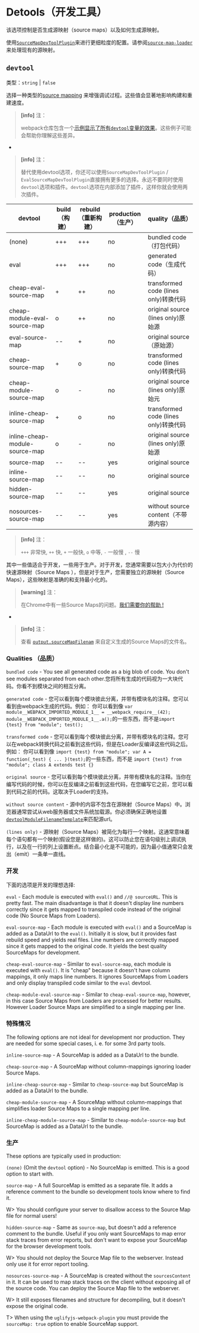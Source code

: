 # Detools（开发工具）

该选项控制是否生成源映射（source maps）以及如何生成源映射。

使用[`SourceMapDevToolPlugin`](/plugins/source-map-dev-tool-plugin)来进行更细粒度的配置。请参阅[`source-map-loader`](/loaders/source-map-loader)来处理现有的源映射。

## `devtool`

类型：`string` \| `false`

选择一种类型的[source mapping](http://blog.teamtreehouse.com/introduction-source-maps) 来增强调试过程。这些值会显著地影响构建和重建速度。

> **\[info\]** 注：
>
> webpack仓库包含一个[示例显示了所有`devtool`变量的效果](#)。这些例子可能会帮助你理解这些差异。

-

> **\[info\]** 注：
>
> 替代使用devtool选项，你还可以使用`SourceMapDevToolPlugin` / `EvalSourceMapDevToolPlugin`直接拥有更多的选择。永远不要同时使用`devtool`选项和插件。`devtool`选项在内部添加了插件，这样你就会使用两次插件。

| devtool | build（构建） | rebuild（重新构建） | production（生产） | quality（品质） |
| --- | --- | --- | --- | --- |
| \(none\) | +++ | +++ | no | bundled code（打包代码） |
| eval | +++ | +++ | no | generated code（生成代码） |
| cheap-eval-source-map | + | ++ | no | transformed code \(lines only\)转换代码 |
| cheap-module-eval-source-map | o | ++ | no | original source \(lines only\)原始源 |
| eval-source-map | -- | + | no | original source（原始源） |
| cheap-source-map | + | o | no | transformed code \(lines only\)转换代码 |
| cheap-module-source-map | o | - | no | original source \(lines only\)原始元 |
| inline-cheap-source-map | + | o | no | transformed code \(lines only\)转换代码 |
| inline-cheap-module-source-map | o | - | no | original source \(lines only\)原始源 |
| source-map | -- | -- | yes | original source |
| inline-source-map | -- | -- | no | original source |
| hidden-source-map | -- | -- | yes | original source |
| nosources-source-map | -- | -- | yes | without source content（不带源内容） |

> **\[info\]** 注：
>
> `+++` 非常快, `++` 快, `+`  一般快, `o` 中等, `-` 一般慢 , `--` 慢

其中一些值适合于开发，一些用于生产。对于开发，您通常需要以包大小为代价的快速源映射（Source Maps ），但是对于生产，您需要独立的源映射（Source Maps），这些映射是准确的和支持最小化的。

> **\[warning\]** 注：
>
> 在Chrome中有一些Source Maps的问题。[我们需要你的帮助 !](https://github.com/webpack/webpack/issues/3165)

-

> **\[info\]** 注：
>
> 查看 [`output.sourceMapFilenam`](/configuration/output#output-sourcemapfilename) 来自定义生成的Source Maps的文件名。

### Qualities （品质）

`bundled code` - You see all generated code as a big blob of code. You don't see modules separated from each other.您将所有生成的代码视为一大块代码。你看不到模块之间的相互分离。

`generated code` - 您可以看到每个模块彼此分离，并带有模块名的注释。您可以看到由webpack生成的代码。例如： 你可以看到像 `var module__WEBPACK_IMPORTED_MODULE_1__ = __webpack_require__(42); module__WEBPACK_IMPORTED_MODULE_1__.a();`的一些东西，而不是`import {test} from "module"; test();`

`transformed code` - 您可以看到每个模块彼此分离，并带有模块名的注释。您可以在webpack转换代码之前看到这些代码，但是在Loader反编译这些代码之后。例如： 你可以看到像  `import {test} from "module"; var A = function(_test) { ... }(test);`的一些东西，而不是 `import {test} from "module"; class A extends test {}`

`original source` - 您可以看到每个模块彼此分离，并带有模块名的注释。当你在编写代码的时候，你可以在反编译之前看到这些代码，在您编写它之前，您可以看到代码之前的代码。这取决于Loader的支持。

`without source content` - 源中的内容不包含在源映射（Source Maps）中。浏览器通常尝试从web服务器或文件系统加载源。你必须确保正确地设置[`devtoolModuleFilenameTemplate`](/configuration/output#output.devtoolModuleFilenameTemplate)来匹配源url。

`(lines only)` - 源映射（Source Maps）被简化为每行一个映射。这通常意味着每个语句都有一个映射\(假设您是这样做的\)。这可以防止您在语句级别上调试执行，以及在一行的列上设置断点。结合最小化是不可能的，因为最小值通常只会发出（emit）一条单一直线。

### 开发

下面的选项是开发的理想选择:

`eval` - Each module is executed with `eval()` and `//@ sourceURL`. This is pretty fast. The main disadvantage is that it doesn't display line numbers correctly since it gets mapped to transpiled code instead of the original code \(No Source Maps from Loaders\).

`eval-source-map` - Each module is executed with `eval()` and a SourceMap is added as a DataUrl to the `eval()`. Initially it is slow, but it provides fast rebuild speed and yields real files. Line numbers are correctly mapped since it gets mapped to the original code. It yields the best quality SourceMaps for development.

`cheap-eval-source-map` - Similar to `eval-source-map`, each module is executed with `eval()`. It is "cheap" because it doesn't have column mappings, it only maps line numbers. It ignores SourceMaps from Loaders and only display transpiled code similar to the `eval` devtool.

`cheap-module-eval-source-map` - Similar to `cheap-eval-source-map`, however, in this case Source Maps from Loaders are processed for better results. However Loader Source Maps are simplified to a single mapping per line.

### 特殊情况

The following options are not ideal for development nor production. They are needed for some special cases, i. e. for some 3rd party tools.

`inline-source-map` - A SourceMap is added as a DataUrl to the bundle.

`cheap-source-map` - A SourceMap without column-mappings ignoring loader Source Maps.

`inline-cheap-source-map` - Similar to `cheap-source-map` but SourceMap is added as a DataUrl to the bundle.

`cheap-module-source-map` - A SourceMap without column-mappings that simplifies loader Source Maps to a single mapping per line.

`inline-cheap-module-source-map` - Similar to `cheap-module-source-map` but SourceMap is added as a DataUrl to the bundle.

### 生产

These options are typically used in production:

`(none)` \(Omit the `devtool` option\) - No SourceMap is emitted. This is a good option to start with.

`source-map` - A full SourceMap is emitted as a separate file. It adds a reference comment to the bundle so development tools know where to find it.

W&gt; You should configure your server to disallow access to the Source Map file for normal users!

`hidden-source-map` - Same as `source-map`, but doesn't add a reference comment to the bundle. Useful if you only want SourceMaps to map error stack traces from error reports, but don't want to expose your SourceMap for the browser development tools.

W&gt; You should not deploy the Source Map file to the webserver. Instead only use it for error report tooling.

`nosources-source-map` - A SourceMap is created without the `sourcesContent` in it. It can be used to map stack traces on the client without exposing all of the source code. You can deploy the Source Map file to the webserver.

W&gt; It still exposes filenames and structure for decompiling, but it doesn't expose the original code.

T&gt; When using the `uglifyjs-webpack-plugin` you must provide the `sourceMap: true` option to enable SourceMap support.

